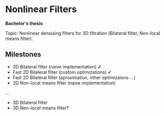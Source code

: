 # Nonlinear Filters
**Bachelor's thesis**

Topic: Nonlinear denoising filters for 3D filtration (Bilateral filter, Non-local means filter). 

## Milestones
- 2D Bilateral filter (naive implementation) ✔
- Fast 2D Bilateral filter (custom optimizations) ✔
- Fast 2D Bilateral filter (aproximation, other optimizaions ...)
- 2D Non-local means filter (naive implementation)

...
- 3D Bilateral filter
- 3D Non-local means filter?
